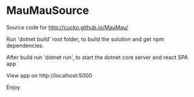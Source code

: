 # MauMauSource
Source code for http://cucko.github.io/MauMau/

Run 'dotnet build' root folder, to build the solution and get npm dependencies.

After build run 'dotnet run', to start the dotnet core server and react SPA app

View app on http://localhost:5000

Enjoy
